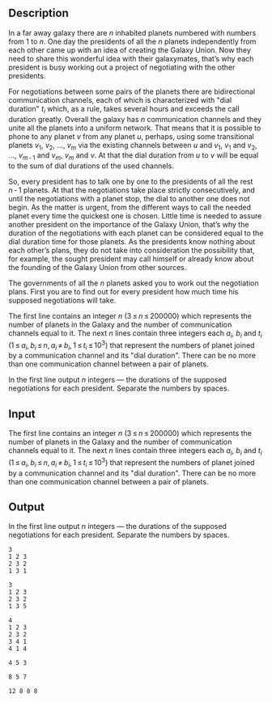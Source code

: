 ## Description

<div><p>In a far away galaxy there are <span class="tex-span"><i>n</i></span> inhabited planets numbered with numbers from <span class="tex-span">1</span> to <span class="tex-span"><i>n</i></span>. One day the presidents of all the <span class="tex-span"><i>n</i></span> planets independently from each other came up with an idea of creating the Galaxy Union. Now they need to share this wonderful idea with their galaxymates, that’s why each president is busy working out a project of negotiating with the other presidents.</p><p>For negotiations between some pairs of the planets there are bidirectional communication channels, each of which is characterized with "dial duration" <span class="tex-span"><i>t</i><sub class="lower-index"><i>i</i></sub></span> which, as a rule, takes several hours and exceeds the call duration greatly. Overall the galaxy has <span class="tex-span"><i>n</i></span> communication channels and they unite all the planets into a uniform network. That means that it is possible to phone to any planet <span class="tex-span"><i>v</i></span> from any planet <span class="tex-span"><i>u</i></span>, perhaps, using some transitional planets <span class="tex-span"><i>v</i><sub class="lower-index">1</sub></span>, <span class="tex-span"><i>v</i><sub class="lower-index">2</sub></span>, ..., <span class="tex-span"><i>v</i><sub class="lower-index"><i>m</i></sub></span> via the existing channels between <span class="tex-span"><i>u</i></span> and <span class="tex-span"><i>v</i><sub class="lower-index">1</sub></span>, <span class="tex-span"><i>v</i><sub class="lower-index">1</sub></span> and <span class="tex-span"><i>v</i><sub class="lower-index">2</sub></span>, ..., <span class="tex-span"><i>v</i><sub class="lower-index"><i>m</i> - 1</sub></span> and <span class="tex-span"><i>v</i><sub class="lower-index"><i>m</i></sub></span>, <span class="tex-span"><i>v</i><sub class="lower-index"><i>m</i></sub></span> and <span class="tex-span"><i>v</i></span>. At that the dial duration from <span class="tex-span"><i>u</i></span> to <span class="tex-span"><i>v</i></span> will be equal to the sum of dial durations of the used channels.</p><p>So, every president has to talk one by one to the presidents of all the rest <span class="tex-span"><i>n</i> - 1</span> planets. At that the negotiations take place strictly consecutively, and until the negotiations with a planet stop, the dial to another one does not begin. As the matter is urgent, from the different ways to call the needed planet every time the quickest one is chosen. Little time is needed to assure another president on the importance of the Galaxy Union, that’s why the duration of the negotiations with each planet can be considered equal to the dial duration time for those planets. As the presidents know nothing about each other’s plans, they do not take into consideration the possibility that, for example, the sought president may call himself or already know about the founding of the Galaxy Union from other sources.</p><p>The governments of all the <span class="tex-span"><i>n</i></span> planets asked you to work out the negotiation plans. First you are to find out for every president how much time his supposed negotiations will take.</p></div><div class="input-specification"><p>The first line contains an integer <span class="tex-span"><i>n</i></span> (<span class="tex-span">3 ≤ <i>n</i> ≤ 200000</span>) which represents the number of planets in the Galaxy and the number of communication channels equal to it. The next <span class="tex-span"><i>n</i></span> lines contain three integers each <span class="tex-span"><i>a</i><sub class="lower-index"><i>i</i></sub></span>, <span class="tex-span"><i>b</i><sub class="lower-index"><i>i</i></sub></span> and <span class="tex-span"><i>t</i><sub class="lower-index"><i>i</i></sub></span> (<span class="tex-span">1 ≤ <i>a</i><sub class="lower-index"><i>i</i></sub>, <i>b</i><sub class="lower-index"><i>i</i></sub> ≤ <i>n</i>, <i>a</i><sub class="lower-index"><i>i</i></sub> ≠ <i>b</i><sub class="lower-index"><i>i</i></sub>, 1 ≤ <i>t</i><sub class="lower-index"><i>i</i></sub> ≤ 10<sup class="upper-index">3</sup></span>) that represent the numbers of planet joined by a communication channel and its "dial duration". There can be no more than one communication channel between a pair of planets. </p></div><div class="output-specification"><p>In the first line output <span class="tex-span"><i>n</i></span> integers — the durations of the supposed negotiations for each president. Separate the numbers by spaces.</p></div>

## Input

<p>The first line contains an integer <span class="tex-span"><i>n</i></span> (<span class="tex-span">3 ≤ <i>n</i> ≤ 200000</span>) which represents the number of planets in the Galaxy and the number of communication channels equal to it. The next <span class="tex-span"><i>n</i></span> lines contain three integers each <span class="tex-span"><i>a</i><sub class="lower-index"><i>i</i></sub></span>, <span class="tex-span"><i>b</i><sub class="lower-index"><i>i</i></sub></span> and <span class="tex-span"><i>t</i><sub class="lower-index"><i>i</i></sub></span> (<span class="tex-span">1 ≤ <i>a</i><sub class="lower-index"><i>i</i></sub>, <i>b</i><sub class="lower-index"><i>i</i></sub> ≤ <i>n</i>, <i>a</i><sub class="lower-index"><i>i</i></sub> ≠ <i>b</i><sub class="lower-index"><i>i</i></sub>, 1 ≤ <i>t</i><sub class="lower-index"><i>i</i></sub> ≤ 10<sup class="upper-index">3</sup></span>) that represent the numbers of planet joined by a communication channel and its "dial duration". There can be no more than one communication channel between a pair of planets. </p>

## Output

<p>In the first line output <span class="tex-span"><i>n</i></span> integers — the durations of the supposed negotiations for each president. Separate the numbers by spaces.</p>





```input1
3
1 2 3
2 3 2
1 3 1

```




```input2
3
1 2 3
2 3 2
1 3 5

```




```input3
4
1 2 3
2 3 2
3 4 1
4 1 4

```




```output1
4 5 3

```




```output2
8 5 7

```




```output3
12 8 8 8

```


